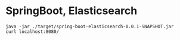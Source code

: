 # SpringBoot, Elasticsearch

```
java -jar ./target/spring-boot-elasticsearch-0.0.1-SNAPSHOT.jar
curl localhost:8080/
```
